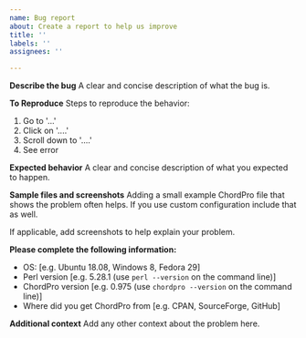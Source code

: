 ```yaml
---
name: Bug report
about: Create a report to help us improve
title: ''
labels: ''
assignees: ''

---
```


**Describe the bug**
A clear and concise description of what the bug is.

**To Reproduce**
Steps to reproduce the behavior:
1. Go to '...'
2. Click on '....'
3. Scroll down to '....'
4. See error

**Expected behavior**
A clear and concise description of what you expected to happen.

**Sample files and screenshots**
Adding a small example ChordPro file that shows the problem often helps. If you use custom configuration include that as well.

If applicable, add screenshots to help explain your problem.

**Please complete the following information:**
 - OS: [e.g. Ubuntu 18.08, Windows 8, Fedora 29]
 - Perl version [e.g. 5.28.1 (use `perl --version` on the command line)]
 - ChordPro version [e.g. 0.975 (use `chordpro --version` on the command line)]
 - Where did you get ChordPro from [e.g. CPAN, SourceForge, GitHub]

**Additional context**
Add any other context about the problem here.

